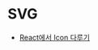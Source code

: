 # SVG

- [React에서 Icon 다루기](https://blog.toycrane.xyz/react%EC%97%90%EC%84%9C-icon-%EB%8B%A4%EB%A3%A8%EA%B8%B0-59b6d987d61f)
